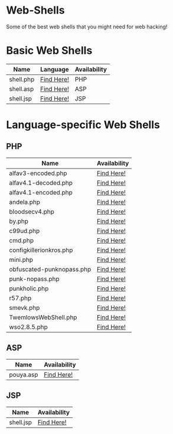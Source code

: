 # Web-Shells
Some of the best web shells that you might need for web hacking!

# Basic Web Shells
| Name | Language | Availability |
|------|------|------|
| shell.php | [Find Here!](https://github.com/TheBinitGhimire/Web-Shells/blob/master/shell.php) | PHP |
| shell.asp | [Find Here!](https://github.com/TheBinitGhimire/Web-Shells/blob/master/shell.asp) | ASP |
| shell.jsp  | [Find Here!](https://github.com/TheBinitGhimire/Web-Shells/blob/master/shell.jsp) | JSP |

# Language-specific Web Shells

## PHP
| Name | Availability |
|------|------|
|  alfav3-encoded.php  | [Find Here!](https://github.com/TheBinitGhimire/Web-Shells/blob/master/PHP/alfa/alfav3-encoded.php) |
|  alfav4.1-decoded.php  | [Find Here!](https://github.com/TheBinitGhimire/Web-Shells/blob/master/PHP/alfa/alfav4.1-decoded.php) |
|  alfav4.1-encoded.php  | [Find Here!](https://github.com/TheBinitGhimire/Web-Shells/blob/master/PHP/alfa/alfav4.1-encoded.php) |
|  andela.php  | [Find Here!](https://github.com/TheBinitGhimire/Web-Shells/blob/master/PHP/andela.php) |
|  bloodsecv4.php  | [Find Here!](https://github.com/TheBinitGhimire/Web-Shells/blob/master/PHP/bloodsecv4.php) |
|  by.php  | [Find Here!](https://github.com/TheBinitGhimire/Web-Shells/blob/master/PHP/by.php) |
|  c99ud.php  | [Find Here!](https://github.com/TheBinitGhimire/Web-Shells/blob/master/PHP/c99ud.php) |
|  cmd.php  | [Find Here!](https://github.com/TheBinitGhimire/Web-Shells/blob/master/PHP/cmd.php) |
|  configkillerionkros.php  | [Find Here!](https://github.com/TheBinitGhimire/Web-Shells/blob/master/PHP/configkillerionkros.php) |
|  mini.php  | [Find Here!](https://github.com/TheBinitGhimire/Web-Shells/blob/master/PHP/mini.php) |
|  obfuscated-punknopass.php  | [Find Here!](https://github.com/TheBinitGhimire/Web-Shells/blob/master/PHP/obfuscated-punknopass.php) |
|  punk-nopass.php  | [Find Here!](https://github.com/TheBinitGhimire/Web-Shells/blob/master/PHP/punk-nopass.php) |
|  punkholic.php  | [Find Here!](https://github.com/TheBinitGhimire/Web-Shells/blob/master/PHP/punkholic.php) |
|  r57.php  | [Find Here!](https://github.com/TheBinitGhimire/Web-Shells/blob/master/PHP/r57.php) |
|  smevk.php  | [Find Here!](https://github.com/TheBinitGhimire/Web-Shells/blob/master/PHP/smevk.php) |
|  TwemlowsWebShell.php  | [Find Here!](https://github.com/TheBinitGhimire/Web-Shells/blob/master/PHP/TwemlowsWebShell.php) |
|  wso2.8.5.php  | [Find Here!](https://github.com/TheBinitGhimire/Web-Shells/blob/master/PHP/wso2.8.5.php) |

## ASP
| Name | Availability |
|------|------|
| pouya.asp | [Find Here!](https://github.com/TheBinitGhimire/Web-Shells/blob/master/ASP/pouya.asp) |

## JSP
| Name | Availability |
|------|------|
| shell.jsp | [Find Here!](https://github.com/TheBinitGhimire/Web-Shells/blob/master/JSP/shell.jsp) |
